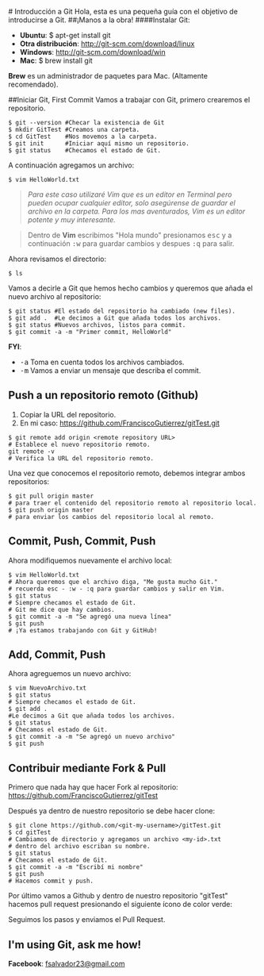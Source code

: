# Introducción a Git
Hola, esta es una pequeña guía con el objetivo de introducirse a Git.
##¡Manos a la obra!
####Instalar Git:
* **Ubuntu**: $ apt-get install git
* **Otra distribución**: http://git-scm.com/download/linux
* **Windows**: http://git-scm.com/download/win
* **Mac**: $ brew install git

**Brew** es un administrador de paquetes para Mac. (Altamente recomendado).

##Iniciar Git, First Commit
Vamos a trabajar con Git, primero crearemos el repositorio.
```shell
$ git --version #Checar la existencia de Git
$ mkdir GitTest #Creamos una carpeta.
$ cd GitTest    #Nos movemos a la carpeta.
$ git init      #Iniciar aquí mismo un repositorio.
$ git status    #Checamos el estado de Git.
```
A continuación agregamos un archivo:
```shell
$ vim HelloWorld.txt
```
>*Para este caso utilizaré Vim que es un editor en Terminal pero pueden ocupar cualquier editor, solo asegúrense de guardar el archivo en la carpeta. Para los mas aventurados, Vim es un editor potente y muy interesante.*

>Dentro de **Vim** escribimos "Hola mundo" presionamos <kbd>esc</kbd> y a continuación <kbd>:w</kbd> para guardar cambios y despues <kbd>:q</kbd> para salir.

Ahora revisamos el directorio:
```shell
$ ls
```
Vamos a decirle a Git que hemos hecho cambios y queremos que añada el nuevo archivo al repositorio:
```shell
$ git status #El estado del repositorio ha cambiado (new files).
$ git add .  #Le decimos a Git que añada todos los archivos.
$ git status #Nuevos archivos, listos para commit.
$ git commit -a -m "Primer commit, HelloWorld"
```
**FYI**:
* <kbd>-a</kbd> Toma en cuenta todos los archivos cambiados.
* <kbd>-m</kbd> Vamos a enviar un mensaje que describa el commit.

## Push a un repositorio remoto (Github)
1. Copiar la URL del repositorio.
2. En mi caso: https://github.com/FranciscoGutierrez/gitTest.git

```shell
$ git remote add origin <remote repository URL>
# Establece el nuevo repositorio remoto.
git remote -v
# Verifica la URL del repositorio remoto.
```
Una vez que conocemos el repositorio remoto, debemos integrar ambos repositorios:
```shell
$ git pull origin master
# para traer el contenido del repositorio remoto al repositorio local.
$ git push origin master
# para enviar los cambios del repositorio local al remoto.
```
## Commit, Push, Commit, Push
Ahora modifiquemos nuevamente el archivo local:
```shell
$ vim HelloWorld.txt
# Ahora queremos que el archivo diga, "Me gusta mucho Git."
# recuerda esc - :w - :q para guardar cambios y salir en Vim.
$ git status
# Siempre checamos el estado de Git.
# Git me dice que hay cambios.
$ git commit -a -m "Se agregó una nueva línea"
$ git push
# ¡Ya estamos trabajando con Git y GitHub!
```
## Add, Commit, Push
Ahora agreguemos un nuevo archivo:
```shell
$ vim NuevoArchivo.txt
$ git status
# Siempre checamos el estado de Git.
$ git add .
#Le decimos a Git que añada todos los archivos.
$ git status
# Checamos el estado de Git.
$ git commit -a -m "Se agregó un nuevo archivo"
$ git push
```

## Contribuir mediante Fork & Pull
Primero que nada hay que hacer Fork al repositorio:
https://github.com/FranciscoGutierrez/gitTest

Después ya dentro de nuestro repositorio se debe hacer clone:

```shell
$ git clone https://github.com/<git-my-username>/gitTest.git
$ cd gitTest
# Cambiamos de directorio y agregamos un archivo <my-id>.txt
# dentro del archivo escriban su nombre.
$ git status
# Checamos el estado de Git.
$ git commit -a -m "Escribí mi nombre"
$ git push
# Hacemos commit y push.
```
Por último vamos a Github y dentro de nuestro repositorio "gitTest" hacemos pull request presionando el siguiente ícono de color verde:

Seguimos los pasos y enviamos el Pull Request.



## I'm using Git, ask me how!
**Facebook**: fsalvador23@gmail.com
